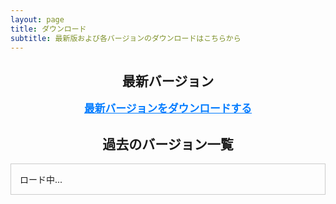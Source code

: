 ```yaml
---
layout: page
title: ダウンロード
subtitle: 最新版および各バージョンのダウンロードはこちらから
---
```


<h2 style="text-align:center;">最新バージョン</h2>
<div style="text-align:center; margin-bottom:2em;">
  <a id="latest-release-link" href="#" target="_blank" style="font-size:1.2em; font-weight:bold; color:#007BFF;">
    最新バージョンをダウンロードする
  </a>
</div>

<h2 style="text-align:center;">過去のバージョン一覧</h2>
<div id="release-list" style="max-height: 300px; overflow-y: scroll; border: 1px solid #ccc; padding: 1em;">
  ロード中...
</div>

<script>
  // GitHub のリポジトリ情報を設定
  const owner = 'fujitatsukasa';
  const repo = 'YukkuriMatomeProcessor';

  // GitHub API のエンドポイント（非認証の場合、レートリミットに注意）
  const apiUrl = `https://api.github.com/repos/${owner}/${repo}/releases`;

  fetch(apiUrl)
    .then(response => response.json())
    .then(releases => {
      // エラー処理：取得結果が配列でない場合
      if (!Array.isArray(releases)) {
        document.getElementById('release-list').innerHTML = 'リリース情報を取得できませんでした。';
        return;
      }
      
      // 最新リリースのリンクを設定（最新リリースが先頭にある前提）
      if (releases.length > 0) {
        const latest = releases[0];
        document.getElementById('latest-release-link').href = latest.html_url;
      }

      // 各リリースの一覧を生成
      const listDiv = document.getElementById('release-list');
      listDiv.innerHTML = '';  // 初期化
      const ul = document.createElement('ul');
      releases.forEach(release => {
        const li = document.createElement('li');
        const a = document.createElement('a');
        a.href = release.html_url;
        a.target = '_blank';
        // リリース名が設定されていなければタグ名を利用
        a.textContent = release.name || release.tag_name;
        li.appendChild(a);
        ul.appendChild(li);
      });
      listDiv.appendChild(ul);
    })
    .catch(error => {
      document.getElementById('release-list').innerHTML = 'リリース情報の取得に失敗しました。';
      console.error(error);
    });
</script>
